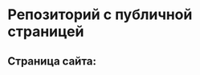 # Репозиторий с публичной страницей
## Страница сайта:
<!-- Здесьбудет ссылка на публичную страницу -->